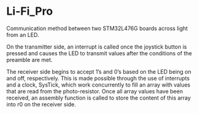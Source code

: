 # Li-Fi_Pro
Communication method between two STM32L476G boards across light from an LED. 


On the transmitter side, an interrupt is called once the joystick button is pressed and
causes the LED to transmit values after the conditions of the preamble are met. 

The receiver side begins to accept 1’s and 0’s based on the LED being on and off, respectively. This is made
possible through the use of interrupts and a clock, SysTick, which work concurrently to fill an
array with values that are read from the photo-resistor. Once all array values have been received,
an assembly function is called to store the content of this array into r0 on the receiver side.
